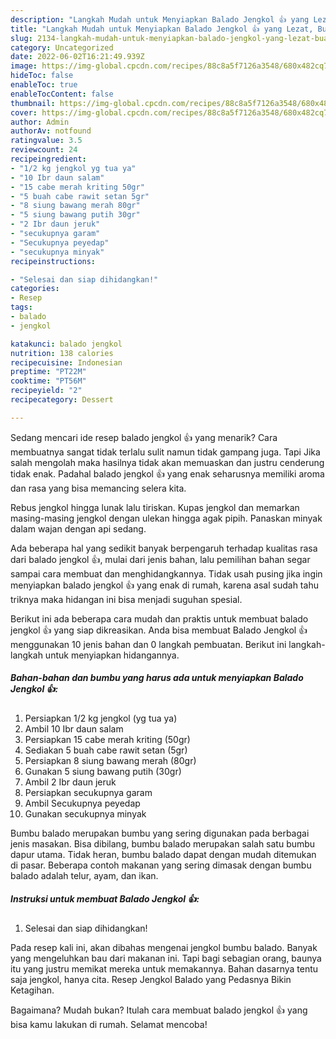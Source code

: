 ```yaml
---
description: "Langkah Mudah untuk Menyiapkan Balado Jengkol 👍 yang Lezat, Buat Buka Puasa Enak Banget"
title: "Langkah Mudah untuk Menyiapkan Balado Jengkol 👍 yang Lezat, Buat Buka Puasa Enak Banget"
slug: 2134-langkah-mudah-untuk-menyiapkan-balado-jengkol-yang-lezat-buat-buka-puasa-enak-banget
category: Uncategorized
date: 2022-06-02T16:21:49.939Z
image: https://img-global.cpcdn.com/recipes/88c8a5f7126a3548/680x482cq70/balado-jengkol-foto-resep-utama.jpg
hideToc: false
enableToc: true
enableTocContent: false
thumbnail: https://img-global.cpcdn.com/recipes/88c8a5f7126a3548/680x482cq70/balado-jengkol-foto-resep-utama.jpg
cover: https://img-global.cpcdn.com/recipes/88c8a5f7126a3548/680x482cq70/balado-jengkol-foto-resep-utama.jpg
author: Admin
authorAv: notfound
ratingvalue: 3.5
reviewcount: 24
recipeingredient:
- "1/2 kg jengkol yg tua ya"
- "10 Ibr daun salam"
- "15 cabe merah kriting 50gr"
- "5 buah cabe rawit setan 5gr"
- "8 siung bawang merah 80gr"
- "5 siung bawang putih 30gr"
- "2 Ibr daun jeruk"
- "secukupnya garam"
- "Secukupnya peyedap"
- "secukupnya minyak"
recipeinstructions:

- "Selesai dan siap dihidangkan!"
categories:
- Resep
tags:
- balado
- jengkol

katakunci: balado jengkol 
nutrition: 138 calories
recipecuisine: Indonesian
preptime: "PT22M"
cooktime: "PT56M"
recipeyield: "2"
recipecategory: Dessert

---
```



Sedang mencari ide resep balado jengkol 👍 yang menarik? Cara membuatnya sangat tidak terlalu sulit namun tidak gampang juga. Tapi Jika salah mengolah maka hasilnya tidak akan memuaskan dan justru cenderung tidak enak. Padahal balado jengkol 👍 yang enak seharusnya memiliki aroma dan rasa yang bisa memancing selera kita.


Rebus jengkol hingga lunak lalu tiriskan. Kupas jengkol dan memarkan masing-masing jengkol dengan ulekan hingga agak pipih. Panaskan minyak dalam wajan dengan api sedang.

Ada beberapa hal yang sedikit banyak berpengaruh terhadap kualitas rasa dari balado jengkol 👍, mulai dari jenis bahan, lalu pemilihan bahan segar sampai cara membuat dan menghidangkannya. Tidak usah pusing jika ingin menyiapkan balado jengkol 👍 yang enak di rumah, karena asal sudah tahu triknya maka hidangan ini bisa menjadi suguhan spesial.


Berikut ini ada beberapa cara mudah dan praktis untuk membuat balado jengkol 👍 yang siap dikreasikan. Anda bisa membuat Balado Jengkol 👍 menggunakan 10 jenis bahan dan 0 langkah pembuatan. Berikut ini langkah-langkah untuk menyiapkan hidangannya.

<!--inarticleads1-->

##### Bahan-bahan dan bumbu yang harus ada untuk menyiapkan Balado Jengkol 👍:

1. Persiapkan 1/2 kg jengkol (yg tua ya)
1. Ambil 10 Ibr daun salam
1. Persiapkan 15 cabe merah kriting (50gr)
1. Sediakan 5 buah cabe rawit setan (5gr)
1. Persiapkan 8 siung bawang merah (80gr)
1. Gunakan 5 siung bawang putih (30gr)
1. Ambil 2 Ibr daun jeruk
1. Persiapkan secukupnya garam
1. Ambil Secukupnya peyedap
1. Gunakan secukupnya minyak


Bumbu balado merupakan bumbu yang sering digunakan pada berbagai jenis masakan. Bisa dibilang, bumbu balado merupakan salah satu bumbu dapur utama. Tidak heran, bumbu balado dapat dengan mudah ditemukan di pasar. Beberapa contoh makanan yang sering dimasak dengan bumbu balado adalah telur, ayam, dan ikan. 

<!--inarticleads2-->

##### Instruksi untuk membuat Balado Jengkol 👍:


1. Selesai dan siap dihidangkan!

Pada resep kali ini, akan dibahas mengenai jengkol bumbu balado. Banyak yang mengeluhkan bau dari makanan ini. Tapi bagi sebagian orang, baunya itu yang justru memikat mereka untuk memakannya. Bahan dasarnya tentu saja jengkol, hanya cita. Resep Jengkol Balado yang Pedasnya Bikin Ketagihan. 

Bagaimana? Mudah bukan? Itulah cara membuat balado jengkol 👍 yang bisa kamu lakukan di rumah. Selamat mencoba!
